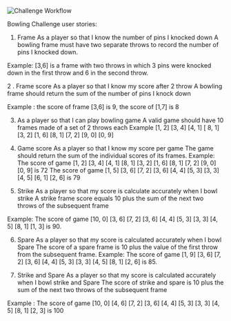 ![Challenge Workflow](https://www.dropbox.com/home?preview=Workflow.pdf)


Bowling Challenge user stories:

1. Frame
As a player so that I know the number of pins I knocked down
A bowling frame must have two separate throws to record the number of pins I knocked down.

Example: [3,6] is a frame with two throws in which 3 pins were knocked down in the first throw and 6 in the second throw.

2 . Frame score
As a player so that I know my score after 2 throw
A bowling frame should return the sum of the number of pins I knock down

Example : the score of frame [3,6] is 9, the score of [1,7] is 8


3. As a player so that I can play bowling game
A valid game should have 10 frames made of a set of 2 throws each
Example [1, 2] [3, 4] [4, 1] [ 8, 1] [3, 2] [1, 6] [8, 1] [7, 2] [9, 0] [0, 9]

4. Game score
As a player so that I know my score per game
The game should return the sum of the individual scores of its frames.
Example: The score of game [1, 2] [3, 4] [4, 1] [8, 1] [3, 2] [1, 6] [8, 1] [7, 2] [9, 0] [0, 9] is 72
         The score of game [1, 5] [3, 6] [7, 2] [3, 6] [4, 4] [5, 3] [3, 3] [4, 5] [6, 1] [2, 6] is 79

5. Strike
As a player so that my score is calculate accurately when I bowl strike
A strike frame score equals 10 plus the sum of the next two throws of the subsequent frame

Example: The score of game [10, 0] [3, 6] [7, 2] [3, 6] [4, 4] [5, 3] [3, 3] [4, 5] [8, 1] [1, 3] is 90.

6. Spare
As a player so that my score is calculated accurately when I bowl Spare
The score of a spare frame is 10 plus the value of the first throw from the subsequent frame.
Example: The score of game [1, 9] [3, 6] [7, 2] [3, 6] [4, 4] [5, 3] [3, 3] [4, 5] [8, 1] [2, 6] is 85.

7. Strike and Spare
As a player so that my score is calculated accurately when I bowl strike and Spare
The score of strike and spare is 10 plus the sum of the next two throws of the subsequent frame

Example : The score of game [10, 0] [4, 6] [7, 2] [3, 6] [4, 4] [5, 3] [3, 3] [4, 5] [8, 1] [2, 3] is 100
